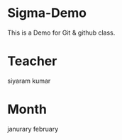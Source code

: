 # Sigma-Demo
This is a Demo for Git &amp; github class.


# Teacher
siyaram kumar

# Month
janurary 
february